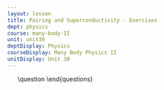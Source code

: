 ```yaml
---
layout: lesson
title: Pairing and Superconductivity - Exercises
dept: physics
course: many-body-II
unit: unit30
deptDisplay: Physics
courseDisplay: Many Body Physics II
unitDisplay: Unit 30
---
```

<ol>
\question
\end{questions}

